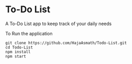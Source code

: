 # To-Do List
A To-Do List app to keep track of your daily needs

To Run the application

```
git clone https://github.com/HajaAsmath/Todo-List.git
cd Todo-List
npm install
npm start
```



